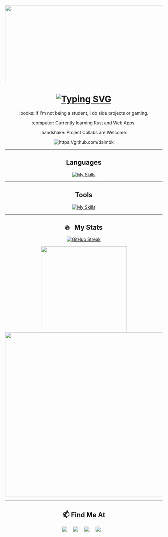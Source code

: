 <!--
**daimbk/daimbk ** is a ✨ _special_ ✨ repository because its `README.md` (this file) appears on your GitHub profile.
-->
<h1 align="center">
  <img src="https://github.com/daimbk/daimbk/assets/51926730/ef7ddc9e-b027-4cab-b4da-864e90450b5e" width="1200" height="250" />
  <br><br>
  <a href="https://git.io/typing-svg"><img src="https://readme-typing-svg.demolab.com?font=Fira+Code&pause=1500&center=true&width=435&lines=Hi%2C+I'm+Daim+%F0%9F%91%8B;Enjoy+Your+Stay." alt="Typing SVG" /></a>
</h1>

<!-- <h1 align="center">Hi, I'm Daim 👋</h1> -->

<div align="center">
   <p>:books: If I'm not being a student, I do side projects or gaming.</p>
   <p>:computer: Currently learning Rust and Web Apps.</p>
   <p>:handshake: Project Collabs are Welcome.</p>
   <img src="https://komarev.com/ghpvc/?username=daimbk" alt="https://github.com/daimbk" />
</div>

<hr>

<div align="center">
 <h2>Languages</h2>
 
 [![My Skills](https://skillicons.dev/icons?i=py,rust,cpp,c,html,css,js)](https://skillicons.dev)
</div>

<hr>

<div align="center">
 <h2>Tools</h2>
 
 [![My Skills](https://skillicons.dev/icons?i=github,git,vscode,visualstudio)](https://skillicons.dev)
</div>

<hr>

<div align="center">
  <h2>🔥 &nbsp; My Stats</h2>
    
  [![GitHub Streak](http://github-readme-streak-stats.herokuapp.com?user=daimbk&theme=burnt-neon&fire=01FED1&currStreakNum=FFFFFF&ring=7d12ff&hide_border=true&sideLabels=FFFFFF&dates=FE347E)](https://git.io/streak-stats)
  
  <!-- [![Top Langs](https://github-readme-stats.vercel.app/api/top-langs/?username=daimbk&layout=compact&theme=vision-friendly-dark)](https://github.com/anuraghazra/github-readme-stats) -->
  
  <img  width=275px src="https://github-readme-stats.vercel.app/api/top-langs/?username=daimbk&theme=react-dark&layout=compact&langs_count=8&size_weight=0.5&count_weight=0.5&hide=jupyter%20notebook&hide_border=true&bg_color=0d1117&title_color=01FED1" /> 
  <img width=525px src="https://github-readme-activity-graph.vercel.app/graph/?username=daimbk&theme=react-dark&hide_border=true&bg_color=0d1117&title_color=01FED1&line=7d12ff" />
</div>

<hr>

<h2  align="center">📫 Find Me At</h2>
<p align="center">
  <a href="mailto:daimbkhalid@gmail.com?subject=Hello%20Daim,%20From%20Github"><img src="https://img.shields.io/badge/gmail-%23D14836.svg?&style=for-the-badge&logo=gmail&logoColor=white" /></a>&nbsp;&nbsp;&nbsp;&nbsp;
  <a target="_blank"href="https://www.linkedin.com/in/daimbinkhalid/"><img src="https://img.shields.io/badge/linkedin-%230077B5.svg?&style=for-the-badge&logo=linkedin&logoColor=white" /></a>&nbsp;&nbsp;&nbsp;&nbsp;
  <a target="_blank"href="https://discord.com/users/590241503905972363"><img src="https://img.shields.io/badge/Discord-5865F2?style=for-the-badge&logo=discord&logoColor=white" /></a>&nbsp;&nbsp;&nbsp;&nbsp;
 <a target="_blank"href="https://leetcode.com/daimk/"><img src="https://img.shields.io/badge/-LeetCode-FFA116?style=for-the-badge&logo=LeetCode&logoColor=black" /></a>&nbsp;&nbsp;&nbsp;&nbsp;
</p>
